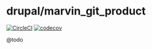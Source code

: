 # drupal/marvin_git_product

[![CircleCI](https://circleci.com/gh/Sweetchuck/drupal-marvin_git_product/tree/2.x.svg?style=svg)](https://circleci.com/gh/Sweetchuck/drupal-marvin_git_product/?branch=2.x)
[![codecov](https://codecov.io/gh/Sweetchuck/drupal-marvin_git_product/branch/2.x/graph/badge.svg?token=HSF16OGPyr)](https://app.codecov.io/gh/Sweetchuck/drupal-marvin_git_product/branch/2.x)

@todo
